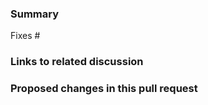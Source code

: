 ### Summary

<!-- If this is a security-related patch stop right here and email security@LegionMarket.com instead -->

Fixes #



### Links to related discussion



### Proposed changes in this pull request
